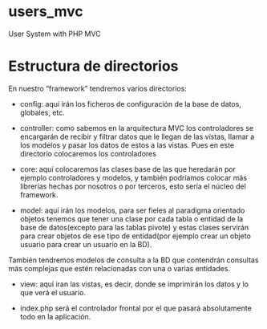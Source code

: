 # users_mvc
User System with PHP MVC 
# Estructura de directorios
En nuestro “framework” tendremos varios directorios:
* config: aquí irán los ficheros de configuración de la base de datos, globales, etc.

* controller: como sabemos en la arquitectura MVC los controladores se encargarán de recibir y filtrar datos que le llegan de las vistas, llamar a los modelos y pasar los datos de estos a las vistas. Pues en este directorio colocaremos los controladores

* core: aquí colocaremos las clases base de las que heredarán por ejemplo controladores y modelos, y también podríamos colocar más librerías hechas por nosotros o por terceros, esto sería el núcleo del framework.

* model: aquí irán los modelos, para ser fieles al paradigma orientado objetos tenemos que tener una clase por cada tabla o entidad de la base de datos(excepto para las tablas pivote) y estas clases servirán para crear objetos de ese tipo de entidad(por ejemplo crear un objeto usuario para crear un usuario en la BD). 

 También tendremos modelos de consulta a la BD que contendrán consultas más complejas que estén relacionadas con una o varias entidades.
 
* view: aquí iran las vistas, es decir, donde se imprimirán los datos y lo que verá el usuario.

* index.php será el controlador frontal por el que pasará absolutamente todo en la aplicación.
